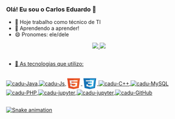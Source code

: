 ### Olá! Eu sou o Carlos Eduardo 👋  

- 🔭 Hoje trabalho como técnico de TI 
- 🌱 Aprendendo a aprender! 
- 😄 Pronomes: ele/dele

<div align="center">
  <a href="https://github.com/caduleite">
  <img height="180em" src="https://github-readme-stats.vercel.app/api?username=caduleite&show_icons=true&theme=tokyonight&include_all_commits=true&count_private=true"/>
  <img height="180em" src="https://github-readme-stats.vercel.app/api/top-langs/?username=caduleite&layout=compact&langs_count=10&theme=tokyonight"/>
</div>
  
  ##
  
  - 🤖  As tecnologias que utilizo:
  
  <div style="display: inline_block"><br>
    <img align="center" alt="cadu-Java" height="30" width="40" src="https://cdn.jsdelivr.net/gh/devicons/devicon/icons/java/java-original-wordmark.svg">
    <img align="center" alt="cadu-Js" height="30" width="40" src="https://cdn.jsdelivr.net/gh/devicons/devicon/icons/javascript/javascript-original.svg">
    <img align="center" alt="cadu-HTML" height="30" width="40" src="https://raw.githubusercontent.com/devicons/devicon/master/icons/html5/html5-original.svg">
    <img align="center" alt="cadu-CSS" height="30" width="40" src="https://raw.githubusercontent.com/devicons/devicon/master/icons/css3/css3-original.svg">
    <img align="center" alt="cadu-C++" height="30" width="40" src="https://cdn.jsdelivr.net/gh/devicons/devicon/icons/cplusplus/cplusplus-original.svg">
    <img align="center" alt="cadu-MySQL" height="30" width="40" src="https://cdn.jsdelivr.net/gh/devicons/devicon/icons/mysql/mysql-original-wordmark.svg"">
    <img align="center" alt="cadu-PHP" height="30" width="40" src="https://cdn.jsdelivr.net/gh/devicons/devicon/icons/php/php-original.svg">
    <img align="center" alt="cadu-jupyter" height="30" width="40" src="https://cdn.jsdelivr.net/gh/devicons/devicon/icons/jupyter/jupyter-original-wordmark.svg">
    <img align="center" alt="cadu-jupyter" height="30" width="40" src="https://cdn.jsdelivr.net/gh/devicons/devicon/icons/trello/trello-plain-wordmark.svg">
    <img align="center" alt="cadu-GitHub" height="30" width="40" src="https://cdn.jsdelivr.net/gh/devicons/devicon/icons/github/github-original.svg">
   
  ##
 
<div>  
  
   ![Snake animation](https://github.com/caduleite/caduleite/blob/output/github-contribution-grid-snake.svg)
</div>
